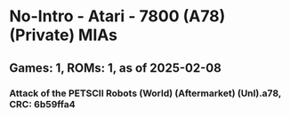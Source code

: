 # No-Intro - Atari - 7800 (A78) (Private) MIAs
## Games: 1, ROMs: 1, as of 2025-02-08
### Attack of the PETSCII Robots (World) (Aftermarket) (Unl).a78, CRC: 6b59ffa4
